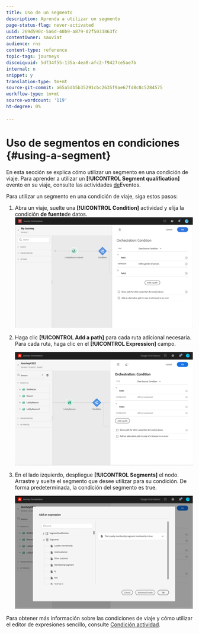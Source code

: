 ```yaml
---
title: Uso de un segmento
description: Aprenda a utilizar un segmento
page-status-flag: never-activated
uuid: 269d590c-5a6d-40b9-a879-02f5033863fc
contentOwner: sauviat
audience: rns
content-type: reference
topic-tags: journeys
discoiquuid: 5df34f55-135a-4ea8-afc2-f9427ce5ae7b
internal: n
snippet: y
translation-type: tm+mt
source-git-commit: a65a5db5b35291cbc2635f9ae67fd8c8c5284575
workflow-type: tm+mt
source-wordcount: '119'
ht-degree: 0%

---
```



# Uso de segmentos en condiciones {#using-a-segment}

En esta sección se explica cómo utilizar un segmento en una condición de viaje. Para aprender a utilizar un **[!UICONTROL Segment qualification]** evento en su viaje, consulte las actividades [de](../building-journeys/segment-qualification-events.md)Eventos.

Para utilizar un segmento en una condición de viaje, siga estos pasos:

1. Abra un viaje, suelte una **[!UICONTROL Condition]** actividad y elija la condición **de fuente**de datos.
   ![](../assets/journey47.png)

1. Haga clic **[!UICONTROL Add a path]** para cada ruta adicional necesaria. Para cada ruta, haga clic en el **[!UICONTROL Expression]** campo.

   ![](../assets/segment3.png)

1. En el lado izquierdo, despliegue **[!UICONTROL Segments]** el nodo. Arrastre y suelte el segmento que desee utilizar para su condición. De forma predeterminada, la condición del segmento es true.

   ![](../assets/segment4.png)

Para obtener más información sobre las condiciones de viaje y cómo utilizar el editor de expresiones sencillo, consulte [Condición actividad](../building-journeys/condition-activity.md#about_condition).

